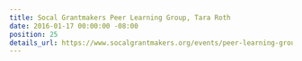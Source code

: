 ```yaml
---
title: Socal Grantmakers Peer Learning Group, Tara Roth
date: 2016-01-17 00:00:00 -08:00
position: 25
details_url: https://www.socalgrantmakers.org/events/peer-learning-group-collaboration-approaches-smaller-funders-developing-maintaining-exiting
---
```


